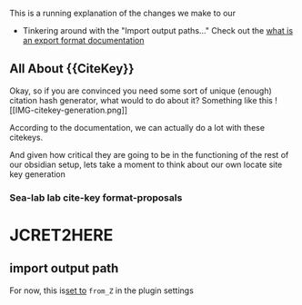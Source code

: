 This is a running explanation of the changes we make to our 
* Tinkering around with the "Import output paths..." 
Check out the  [what is an export format documentation ](https://github.com/mgmeyers/obsidian-zotero-integration/blob/main/docs/Export%20Settings.md)


## All About {{CiteKey}}
Okay, so if you are convinced you need some sort of unique (enough) citation hash generator, what would to do about it? 
Something like this
![[IMG-citekey-generation.png]]

According to the documentation, we can actually do a lot with these citekeys.

And given how critical they are going to be in the functioning of the rest of our obsidian setup, lets take a moment to think about our own locate site key generation

### Sea-lab lab cite-key format-proposals
# JCRET2HERE
## import output path
For now, this is[set to](https://github.com/malefficient/2023_minimal_zotero_v/blob/8adcd5b36a3c634fc78240ed59401cac2d867b78/.obsidian/plugins/obsidian-zotero-desktop-connector/data.json) `from_Z` in the plugin settings



